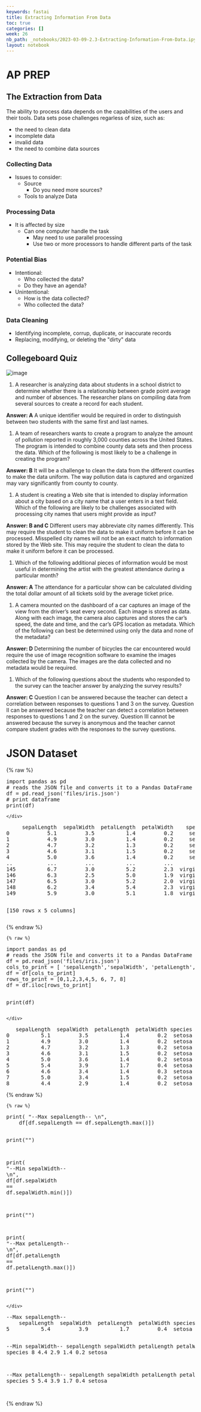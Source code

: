 ```yaml
---
keywords: fastai
title: Extracting Information From Data
toc: true
categories: []
week: 26
nb_path: _notebooks/2023-03-09-2.3-Extracting-Information-From-Data.ipynb
layout: notebook
---
```


<!--
#################################################
### THIS FILE WAS AUTOGENERATED! DO NOT EDIT! ###
#################################################
# file to edit: _notebooks/2023-03-09-2.3-Extracting-Information-From-Data.ipynb
-->

<div class="container" id="notebook-container">
        
<div class="cell border-box-sizing text_cell rendered"><div class="inner_cell">
<div class="text_cell_render border-box-sizing rendered_html">
<h1 id="AP-PREP">AP PREP<a class="anchor-link" href="#AP-PREP"> </a></h1><h2 id="The-Extraction-from-Data">The Extraction from Data<a class="anchor-link" href="#The-Extraction-from-Data"> </a></h2><p>The ability to process data depends on the capabilities of the users and their tools. Data sets pose challenges regarless of size, such as:</p>
<ul>
<li>the need to clean data</li>
<li>incomplete data</li>
<li>invalid data</li>
<li>the need to combine data sources</li>
</ul>
<h3 id="Collecting-Data">Collecting Data<a class="anchor-link" href="#Collecting-Data"> </a></h3><ul>
<li>Issues to consider:<ul>
<li>Source<ul>
<li>Do you need more sources?</li>
</ul>
</li>
<li>Tools to analyze Data</li>
</ul>
</li>
</ul>
<h3 id="Processing-Data">Processing Data<a class="anchor-link" href="#Processing-Data"> </a></h3><ul>
<li>It is affected by size<ul>
<li>Can one computer handle the task<ul>
<li>May need to use parallel processing</li>
<li>Use two or more processors to handle different parts of the task</li>
</ul>
</li>
</ul>
</li>
</ul>
<h3 id="Potential-Bias">Potential Bias<a class="anchor-link" href="#Potential-Bias"> </a></h3><ul>
<li>Intentional: <ul>
<li>Who collected the data?</li>
<li>Do they have an agenda?</li>
</ul>
</li>
<li>Unintentional:<ul>
<li>How is the data collected?</li>
<li>Who collected the data?</li>
</ul>
</li>
</ul>
<h3 id="Data-Cleaning">Data Cleaning<a class="anchor-link" href="#Data-Cleaning"> </a></h3><ul>
<li>Identifying incomplete, corrup, duplicate, or inaccurate records</li>
<li>Replacing, modifying, or deleting the "dirty" data</li>
</ul>
<h2 id="Collegeboard-Quiz">Collegeboard Quiz<a class="anchor-link" href="#Collegeboard-Quiz"> </a></h2><p><img src="https://user-images.githubusercontent.com/111464920/224586095-3a059774-633e-403b-8e6e-24e35567d9dc.png" alt="image"></p>
<ol>
<li>A researcher is analyzing data about students in a school district to determine whether there is a relationship between grade point average and number of absences. The researcher plans on compiling data from several sources to create a record for each student.</li>
</ol>
<p><strong>Answer: A</strong> A unique identifier would be required in order to distinguish between two students with the same first and last names.</p>
<ol>
<li>A team of researchers wants to create a program to analyze the amount of pollution reported in roughly 3,000 counties across the United States. The program is intended to combine county data sets and then process the data. Which of the following is most likely to be a challenge in creating the program?</li>
</ol>
<p><strong>Answer: B</strong>  It will be a challenge to clean the data from the different counties to make the data uniform. The way pollution data is captured and organized may vary significantly from county to county.</p>
<ol>
<li>A student is creating a Web site that is intended to display information about a city based on a city name that a user enters in a text field. Which of the following are likely to be challenges associated with processing city names that users might provide as input?</li>
</ol>
<p><strong>Answer: B and C</strong> Different users may abbreviate city names differently. This may require the student to clean the data to make it uniform before it can be processed. Misspelled city names will not be an exact match to information stored by the Web site. This may require the student to clean the data to make it uniform before it can be processed.</p>
<ol>
<li>Which of the following additional pieces of information would be most useful in determining the artist with the greatest attendance during a particular month?</li>
</ol>
<p><strong>Answer: A</strong> The attendance for a particular show can be calculated dividing the total dollar amount of all tickets sold by the average ticket price.</p>
<ol>
<li>A camera mounted on the dashboard of a car captures an image of the view from the driver’s seat every second. Each image is stored as data. Along with each image, the camera also captures and stores the car’s speed, the date and time, and the car’s GPS location as metadata. Which of the following can best be determined using only the data and none of the metadata?</li>
</ol>
<p><strong>Answer: D</strong> Determining the number of bicycles the car encountered would require the use of image recognition software to examine the images collected by the camera. The images are the data collected and no metadata would be required.</p>
<ol>
<li>Which of the following questions about the students who responded to the survey can the teacher answer by analyzing the survey results?</li>
</ol>
<p><strong>Answer: C</strong> Question I can be answered because the teacher can detect a correlation between responses to questions 1 and 3 on the survey. Question II can be answered because the teacher can detect a correlation between responses to questions 1 and 2 on the survey. Question III cannot be answered because the survey is anonymous and the teacher cannot compare student grades with the responses to the survey questions.</p>

</div>
</div>
</div>
<div class="cell border-box-sizing text_cell rendered"><div class="inner_cell">
<div class="text_cell_render border-box-sizing rendered_html">
<h1 id="JSON-Dataset">JSON Dataset<a class="anchor-link" href="#JSON-Dataset"> </a></h1>
</div>
</div>
</div>
    {% raw %}
    
<div class="cell border-box-sizing code_cell rendered">
<div class="input">

<div class="inner_cell">
    <div class="input_area">
<div class=" highlight hl-ipython3"><pre><span></span><span class="kn">import</span> <span class="nn">pandas</span> <span class="k">as</span> <span class="nn">pd</span>
<span class="c1"># reads the JSON file and converts it to a Pandas DataFrame</span>
<span class="n">df</span> <span class="o">=</span> <span class="n">pd</span><span class="o">.</span><span class="n">read_json</span><span class="p">(</span><span class="s1">&#39;files/iris.json&#39;</span><span class="p">)</span>
<span class="c1"># print dataframe</span>
<span class="nb">print</span><span class="p">(</span><span class="n">df</span><span class="p">)</span>
</pre></div>

    </div>
</div>
</div>

<div class="output_wrapper">
<div class="output">

<div class="output_area">

<div class="output_subarea output_stream output_stdout output_text">
<pre>     sepalLength  sepalWidth  petalLength  petalWidth    species
0            5.1         3.5          1.4         0.2     setosa
1            4.9         3.0          1.4         0.2     setosa
2            4.7         3.2          1.3         0.2     setosa
3            4.6         3.1          1.5         0.2     setosa
4            5.0         3.6          1.4         0.2     setosa
..           ...         ...          ...         ...        ...
145          6.7         3.0          5.2         2.3  virginica
146          6.3         2.5          5.0         1.9  virginica
147          6.5         3.0          5.2         2.0  virginica
148          6.2         3.4          5.4         2.3  virginica
149          5.9         3.0          5.1         1.8  virginica

[150 rows x 5 columns]
</pre>
</div>
</div>

</div>
</div>

</div>
    {% endraw %}

    {% raw %}
    
<div class="cell border-box-sizing code_cell rendered">
<div class="input">

<div class="inner_cell">
    <div class="input_area">
<div class=" highlight hl-ipython3"><pre><span></span><span class="kn">import</span> <span class="nn">pandas</span> <span class="k">as</span> <span class="nn">pd</span>
<span class="c1"># reads the JSON file and converts it to a Pandas DataFrame</span>
<span class="n">df</span> <span class="o">=</span> <span class="n">pd</span><span class="o">.</span><span class="n">read_json</span><span class="p">(</span><span class="s1">&#39;files/iris.json&#39;</span><span class="p">)</span>
<span class="n">cols_to_print</span> <span class="o">=</span> <span class="p">[</span> <span class="s1">&#39;sepalLength&#39;</span><span class="p">,</span><span class="s1">&#39;sepalWidth&#39;</span><span class="p">,</span> <span class="s1">&#39;petalLength&#39;</span><span class="p">,</span> <span class="s1">&#39;petalWidth&#39;</span><span class="p">,</span> <span class="s1">&#39;species&#39;</span><span class="p">]</span>
<span class="n">df</span> <span class="o">=</span> <span class="n">df</span><span class="p">[</span><span class="n">cols_to_print</span><span class="p">]</span>
<span class="n">rows_to_print</span> <span class="o">=</span> <span class="p">[</span><span class="mi">0</span><span class="p">,</span><span class="mi">1</span><span class="p">,</span><span class="mi">2</span><span class="p">,</span><span class="mi">3</span><span class="p">,</span><span class="mi">4</span><span class="p">,</span><span class="mi">5</span><span class="p">,</span> <span class="mi">6</span><span class="p">,</span> <span class="mi">7</span><span class="p">,</span> <span class="mi">8</span><span class="p">]</span>
<span class="n">df</span> <span class="o">=</span> <span class="n">df</span><span class="o">.</span><span class="n">iloc</span><span class="p">[</span><span class="n">rows_to_print</span><span class="p">]</span>

<span class="nb">print</span><span class="p">(</span><span class="n">df</span><span class="p">)</span>
</pre></div>

    </div>
</div>
</div>

<div class="output_wrapper">
<div class="output">

<div class="output_area">

<div class="output_subarea output_stream output_stdout output_text">
<pre>   sepalLength  sepalWidth  petalLength  petalWidth species
0          5.1         3.5          1.4         0.2  setosa
1          4.9         3.0          1.4         0.2  setosa
2          4.7         3.2          1.3         0.2  setosa
3          4.6         3.1          1.5         0.2  setosa
4          5.0         3.6          1.4         0.2  setosa
5          5.4         3.9          1.7         0.4  setosa
6          4.6         3.4          1.4         0.3  setosa
7          5.0         3.4          1.5         0.2  setosa
8          4.4         2.9          1.4         0.2  setosa
</pre>
</div>
</div>

</div>
</div>

</div>
    {% endraw %}

    {% raw %}
    
<div class="cell border-box-sizing code_cell rendered">
<div class="input">

<div class="inner_cell">
    <div class="input_area">
<div class=" highlight hl-ipython3"><pre><span></span><span class="nb">print</span><span class="p">(</span> <span class="s2">&quot;--Max sepalLength-- </span><span class="se">\n</span><span class="s2">&quot;</span><span class="p">,</span> 
    <span class="n">df</span><span class="p">[</span><span class="n">df</span><span class="o">.</span><span class="n">sepalLength</span> <span class="o">==</span> <span class="n">df</span><span class="o">.</span><span class="n">sepalLength</span><span class="o">.</span><span class="n">max</span><span class="p">()])</span>

<span class="nb">print</span><span class="p">(</span><span class="s2">&quot;&quot;</span><span class="p">)</span>

<span class="nb">print</span><span class="p">(</span> <span class="s2">&quot;--Min sepalWidth-- </span><span class="se">\n</span><span class="s2">&quot;</span><span class="p">,</span> 
    <span class="n">df</span><span class="p">[</span><span class="n">df</span><span class="o">.</span><span class="n">sepalWidth</span> <span class="o">==</span> <span class="n">df</span><span class="o">.</span><span class="n">sepalWidth</span><span class="o">.</span><span class="n">min</span><span class="p">()])</span>

<span class="nb">print</span><span class="p">(</span><span class="s2">&quot;&quot;</span><span class="p">)</span>


<span class="nb">print</span><span class="p">(</span> <span class="s2">&quot;--Max petalLength-- </span><span class="se">\n</span><span class="s2">&quot;</span><span class="p">,</span> 
    <span class="n">df</span><span class="p">[</span><span class="n">df</span><span class="o">.</span><span class="n">petalLength</span> <span class="o">==</span> <span class="n">df</span><span class="o">.</span><span class="n">petalLength</span><span class="o">.</span><span class="n">max</span><span class="p">()])</span>

<span class="nb">print</span><span class="p">(</span><span class="s2">&quot;&quot;</span><span class="p">)</span>
</pre></div>

    </div>
</div>
</div>

<div class="output_wrapper">
<div class="output">

<div class="output_area">

<div class="output_subarea output_stream output_stdout output_text">
<pre>--Max sepalLength-- 
    sepalLength  sepalWidth  petalLength  petalWidth species
5          5.4         3.9          1.7         0.4  setosa

--Min sepalWidth-- 
    sepalLength  sepalWidth  petalLength  petalWidth species
8          4.4         2.9          1.4         0.2  setosa

--Max petalLength-- 
    sepalLength  sepalWidth  petalLength  petalWidth species
5          5.4         3.9          1.7         0.4  setosa

</pre>
</div>
</div>

</div>
</div>

</div>
    {% endraw %}

</div>
 

